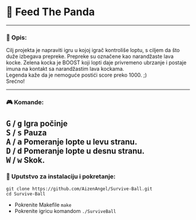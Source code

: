# :panda_face: Feed The Panda
---

### :memo: Opis:
Cilj projekta je napraviti igru u kojoj igrač kontroliše loptu, s ciljem da što duže izbegava prepreke.  Prepreke su označene kao narandžaste lava kocke. Zelena kocka je BOOST koji lopti daje privremeno ubrzanje i postaje imuna na kontakt sa narandžastim lava kockama.  
Legenda kaže da je nemoguće postići score preko 1000. ;)  
Srećno!

---

### :video_game: Komande:
<kbd>G</kbd> / <kbd>g</kbd> Igra počinje  
<kbd>S</kbd> / <kbd>s</kbd> Pauza  
<kbd>A</kbd> / <kbd>a</kbd> Pomeranje lopte u levu stranu.  
<kbd>D</kbd> / <kbd>d</kbd> Pomeranje lopte u desnu stranu.  
<kbd>W</kbd> / <kbd>w</kbd> Skok.  
---

### :wrench: Uputstvo za instalaciju i pokretanje:
```shell
git clone https://github.com/AizenAngel/Survive-Ball.git
cd Survive-Ball
```
* Pokrenite Makefile `make` <br>
* Pokrenite igricu komandom `./SurviveBall`

